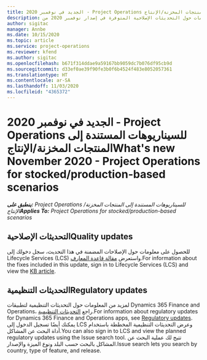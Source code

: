 ```yaml
---
title: الجديد في نوفمبر 2020 - Project Operations للسيناريوهات المستندة إلى المنتجات المخزنة/الإنتاج
description: يوفر هذا الموضوع معلومات حول التحديثات الإصلاحية المتوفرة في إصدار نوفمبر 2020 من Project Operations للسيناريوهات المستندة إلى المنتجات المخزنة/الإنتاج‬.
author: sigitac
manager: Annbe
ms.date: 10/15/2020
ms.topic: article
ms.service: project-operations
ms.reviewer: kfend
ms.author: sigitac
ms.openlocfilehash: b671f314ddae9a59167bb9059dc7b076df95cb9d
ms.sourcegitcommit: d33ef0ae39f90fe3b0f6b4524f483e8052057361
ms.translationtype: HT
ms.contentlocale: ar-SA
ms.lasthandoff: 11/03/2020
ms.locfileid: "4365372"
---
```

# <a name="whats-new-november-2020---project-operations-for-stockedproduction-based-scenarios"></a><span data-ttu-id="3f97c-103">الجديد في نوفمبر 2020 - Project Operations للسيناريوهات المستندة إلى المنتجات المخزنة/الإنتاج</span><span class="sxs-lookup"><span data-stu-id="3f97c-103">What's new November 2020 - Project Operations for stocked/production-based scenarios</span></span>

<span data-ttu-id="3f97c-104">_**ينطبق على:** Project Operations للسيناريوهات المستندة إلى المنتجات المخزنة/الإنتاج_</span><span class="sxs-lookup"><span data-stu-id="3f97c-104">_**Applies To:** Project Operations for stocked/production-based scenarios_</span></span>

## <a name="quality-updates"></a><span data-ttu-id="3f97c-105">التحديثات الإصلاحية</span><span class="sxs-lookup"><span data-stu-id="3f97c-105">Quality updates</span></span>

<span data-ttu-id="3f97c-106">للحصول على معلومات حول الإصلاحات المضمنة في هذا التحديث، سجل دخولك إلى Lifecycle Services (LCS) واستعرض [مقالة قاعدة المعارف](https://fix.lcs.dynamics.com/Issue/Details?bugId=488609&amp;dbType=3&amp;qc=8251e8e1d5e2386de850599926c1adc3fec8e2ba25308036d22cdfe0a1c28fc7).</span><span class="sxs-lookup"><span data-stu-id="3f97c-106">For information about the fixes included in this update, sign in to Lifecycle Services (LCS) and view the [KB article](https://fix.lcs.dynamics.com/Issue/Details?bugId=488609&amp;dbType=3&amp;qc=8251e8e1d5e2386de850599926c1adc3fec8e2ba25308036d22cdfe0a1c28fc7).</span></span>

## <a name="regulatory-updates"></a><span data-ttu-id="3f97c-107">التحديثات التنظيمية</span><span class="sxs-lookup"><span data-stu-id="3f97c-107">Regulatory updates</span></span>

<span data-ttu-id="3f97c-108">لمزيد من المعلومات حول التحديثات التنظيمية لتطبيقات Dynamics 365 Finance and Operations، راجع [التحديثات التنظيمية](https://docs.microsoft.com/dynamics365/finance/localizations/regulatory-updates).</span><span class="sxs-lookup"><span data-stu-id="3f97c-108">For information about regulatory updates for Dynamics 365 Finance and Operations apps, see [Regulatory updates](https://docs.microsoft.com/dynamics365/finance/localizations/regulatory-updates).</span></span> <span data-ttu-id="3f97c-109">يمكنك أيضًا تسجيل الدخول إلى LCS وعرض التحديثات التنظيمية المخططة باستخدام أداة البحث عن المشاكل.</span><span class="sxs-lookup"><span data-stu-id="3f97c-109">You can also sign in to LCS and view the planned regulatory updates using the Issue search tool.</span></span> <span data-ttu-id="3f97c-110">تتيح لك عملية البحث عن المشاكل بالبحث حسب البلد ونوع الميزة والإصدار.</span><span class="sxs-lookup"><span data-stu-id="3f97c-110">Issue search lets you search by country, type of feature, and release.</span></span>
